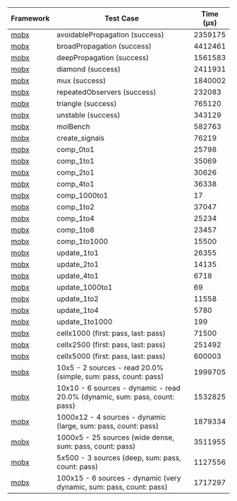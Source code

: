 | Framework | Test Case | Time (μs) |
| --- | --- | --- |
| [mobx](https://github.com/mobxjs/mobx.dart) | avoidablePropagation (success) | 2359175 |
| [mobx](https://github.com/mobxjs/mobx.dart) | broadPropagation (success) | 4412461 |
| [mobx](https://github.com/mobxjs/mobx.dart) | deepPropagation (success) | 1561583 |
| [mobx](https://github.com/mobxjs/mobx.dart) | diamond (success) | 2411931 |
| [mobx](https://github.com/mobxjs/mobx.dart) | mux (success) | 1840002 |
| [mobx](https://github.com/mobxjs/mobx.dart) | repeatedObservers (success) | 232083 |
| [mobx](https://github.com/mobxjs/mobx.dart) | triangle (success) | 765120 |
| [mobx](https://github.com/mobxjs/mobx.dart) | unstable (success) | 343129 |
| [mobx](https://github.com/mobxjs/mobx.dart) | molBench | 582763 |
| [mobx](https://github.com/mobxjs/mobx.dart) | create_signals | 76219 |
| [mobx](https://github.com/mobxjs/mobx.dart) | comp_0to1 | 25798 |
| [mobx](https://github.com/mobxjs/mobx.dart) | comp_1to1 | 35069 |
| [mobx](https://github.com/mobxjs/mobx.dart) | comp_2to1 | 30626 |
| [mobx](https://github.com/mobxjs/mobx.dart) | comp_4to1 | 36338 |
| [mobx](https://github.com/mobxjs/mobx.dart) | comp_1000to1 | 17 |
| [mobx](https://github.com/mobxjs/mobx.dart) | comp_1to2 | 37047 |
| [mobx](https://github.com/mobxjs/mobx.dart) | comp_1to4 | 25234 |
| [mobx](https://github.com/mobxjs/mobx.dart) | comp_1to8 | 23457 |
| [mobx](https://github.com/mobxjs/mobx.dart) | comp_1to1000 | 15500 |
| [mobx](https://github.com/mobxjs/mobx.dart) | update_1to1 | 26355 |
| [mobx](https://github.com/mobxjs/mobx.dart) | update_2to1 | 14135 |
| [mobx](https://github.com/mobxjs/mobx.dart) | update_4to1 | 6718 |
| [mobx](https://github.com/mobxjs/mobx.dart) | update_1000to1 | 69 |
| [mobx](https://github.com/mobxjs/mobx.dart) | update_1to2 | 11558 |
| [mobx](https://github.com/mobxjs/mobx.dart) | update_1to4 | 5780 |
| [mobx](https://github.com/mobxjs/mobx.dart) | update_1to1000 | 199 |
| [mobx](https://github.com/mobxjs/mobx.dart) | cellx1000 (first: pass, last: pass) | 71500 |
| [mobx](https://github.com/mobxjs/mobx.dart) | cellx2500 (first: pass, last: pass) | 251492 |
| [mobx](https://github.com/mobxjs/mobx.dart) | cellx5000 (first: pass, last: pass) | 600003 |
| [mobx](https://github.com/mobxjs/mobx.dart) | 10x5 - 2 sources - read 20.0% (simple, sum: pass, count: pass) | 1999705 |
| [mobx](https://github.com/mobxjs/mobx.dart) | 10x10 - 6 sources - dynamic - read 20.0% (dynamic, sum: pass, count: pass) | 1532825 |
| [mobx](https://github.com/mobxjs/mobx.dart) | 1000x12 - 4 sources - dynamic (large, sum: pass, count: pass) | 1879334 |
| [mobx](https://github.com/mobxjs/mobx.dart) | 1000x5 - 25 sources (wide dense, sum: pass, count: pass) | 3511955 |
| [mobx](https://github.com/mobxjs/mobx.dart) | 5x500 - 3 sources (deep, sum: pass, count: pass) | 1127556 |
| [mobx](https://github.com/mobxjs/mobx.dart) | 100x15 - 6 sources - dynamic (very dynamic, sum: pass, count: pass) | 1717297 |
